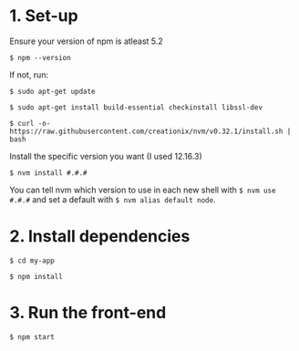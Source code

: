 # 1. Set-up

Ensure your version of npm is atleast 5.2

```$ npm --version```

If not, run:

```$ sudo apt-get update```

```$ sudo apt-get install build-essential checkinstall libssl-dev```

```$ curl -o- https://raw.githubusercontent.com/creationix/nvm/v0.32.1/install.sh | bash```

Install the specific version you want (I used 12.16.3)

```$ nvm install #.#.#```

You can tell nvm which version to use in each new shell with ```$ nvm use #.#.#``` and set a default with ```$ nvm alias default node```.

# 2. Install dependencies

```$ cd my-app```

```$ npm install```


# 3. Run the front-end

```$ npm start```